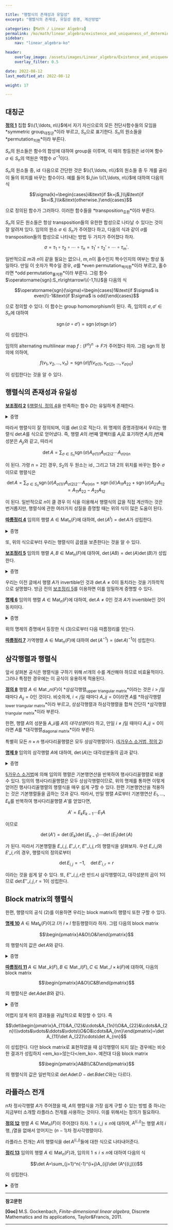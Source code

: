 ```yaml
---

title: "행렬식의 존재성과 유일성"
excerpt: "행렬식의 존재성, 유일성 증명, 계산방법"

categories: [Math / Linear Algebra]
permalink: /ko/math/linear_algebra/existence_and_uniqueness_of_determinant
sidebar: 
    nav: "linear_algebra-ko"

header:
    overlay_image: /assets/images/Linear_algebra/Existence_and_uniqueness_of_determinant.png
    overlay_filter: 0.5

date: 2022-08-12
last_modified_at: 2022-08-12

weight: 17

---
```


## 대칭군

<div class="definition" markdown="1">

<ins id="df1">**정의 1**</ins> 집합 $\\{1,\ldots, n\\}$에서 자기 자신으로의 모든 전단사함수들의 모임을 *symmetric group<sub>대칭군</sub>*이라 부르고, $S_n$으로 표기한다. $S_n$의 원소들을 *permutation<sub>치환</sub>*이라 부른다.

</div>

$S_n$의 원소들은 함수의 합성에 대하여 group을 이루며, 이 때의 항등원은 $\operatorname{id}$이며 함수 $\sigma\in S_n$의 역원은 역함수 $\sigma^{-1}$이다.

$S_n$의 원소들 중, $\operatorname{id}$ 다음으로 간단한 것은 $\\{1,\ldots, n\\}$의 원소들 중 두 개를 골라 이 둘의 위치를 바꾸는 함수이다. 예를 들어 $i,j\in \\{1,\ldots, n\\}$에 대하여 다음의 식

$$\sigma(k)=\begin{cases}i&\text{if $k=j$,}\\j&\text{if $k=i$,}\\k&\text{otherwise.}\end{cases}$$

으로 정의된 함수가 그러하다. 이러한 함수들을 *transposition<sub>호환</sub>*이라 부른다. 

$S_n$의 모든 원소들은 항상 transposition들의 유한한 합성으로 나타날 수 있다는 것이 잘 알려져 있다. 임의의 원소 $\sigma\in S_n$가 주어졌다 하고, 다음의 식과 같이 $\sigma$를 transposition들의 합성으로 나타내는 방법 두 가지가 주어졌다 하자.

$$\sigma=\tau_1\circ\tau_2\circ\cdots\circ\tau_n=\tau_1'\circ\tau_2'\circ\cdots\circ\tau_m'.$$

일반적으로 $m$과 $n$이 같을 필요는 없으나, $m,n$이 홀수인지 짝수인지의 여부는 항상 동일하다. 만일 이 숫자가 짝수일 경우, $\sigma$를 *even permutation<sub>짝치환</sub>*이라 부르고, 홀수라면 *odd permutation<sub>홀치환</sub>*이라 부른다. 그럼 함수 $\operatorname{sgn}:S_n\rightarrow\\{-1,1\\}$을 다음의 식

$$\operatorname{sgn}(\sigma)=\begin{cases}1&\text{if $\sigma$ is even}\\-1&\text{if $\sigma$ is odd}\end{cases}$$

으로 정의할 수 있다. 이 함수는 group homomorphism이 된다. 즉, 임의의 $\sigma,\sigma'\in S_n$에 대하여 

$$\operatorname{sgn}(\sigma\circ\sigma')=\operatorname{sgn}(\sigma)\operatorname{sgn}(\sigma')$$

이 성립한다.

임의의 alternating multilinear map $f:(F^n)^n\rightarrow F$가 주어졌다 하자. 그럼 $\operatorname{sgn}$의 정의에 의하여, 

$$f(v_1,v_2,\ldots, v_n)=\operatorname{sgn}(\sigma)f(v_{\sigma(1)},v_{\sigma(2)},\ldots, v_{\sigma(n)})$$

이 성립한다는 것을 알 수 있다.

## 행렬식의 존재성과 유일성

<div class="proposition" markdown="1">

<ins id="lem2">**보조정리 2**</ins> [§행렬식, 정의 4](/ko/math/linear_algebra/determinant#df4)을 만족하는 함수 $D$는 유일하게 존재한다.

</div>
<details class="proof" markdown="1">
<summary>증명</summary>

$f$가 alternating linear map이라 하자. 임의의 $v_1,\ldots, v_n\in V$에 대하여, 만일

$$v_i=v_1^ie_1+\cdots v_n^ie_n,\qquad i=1,\ldots, n$$

이라 하면

$$\begin{aligned}f(v_1,\ldots, v_n)&=\sum_{i_1=1}^nv_{i_1}^1f(e_{i_1},v_2,\ldots, v_n)\\
&=\sum_{i_1,i_2=1}^n v_{i_1}^1v_{i_2}^2f(e_{i_1},e_{i_2},v_3,\ldots, v_n)\\&=\cdots\\&=\sum_{i_1,\ldots, i_n=1}^nv_{i_1}^1v_{i_2}^2\ldots, v_{i_n}^nf(e_{i_1},\ldots, e_{i_n})\end{aligned}$$

이 성립한다. [§행렬식, 명제 3](/ko/math/linear_algebra/determinant#pp3)에 의하여, $i_1,\ldots, i_n$들 중 같은 것이 존재한다면 $f(e_{i_1},\ldots,e_{i_n})$의 값은 항상 0이 되므로, 우변의 식은 

$$f(v_1,\ldots, v_n)=\sum_{\sigma\in S_n}v^1_{\sigma(1)}v^2_{\sigma(2)}\cdots v^n_{\sigma(n)}f(e_{\sigma(1)},\ldots, e_{\sigma(n)})$$

이 된다. 앞서 살펴본 $\operatorname{sgn}$의 성질에 의하여 이는 다시

$$f(v_1,\ldots, v_n)=\sum_{\sigma\in S_n}\operatorname{sgn}(\sigma)v^1_{\sigma(1)}v^2_{\sigma(2)}\cdots v^n_{\sigma(n)}f(e_1,e_2,\ldots, e_n)\tag{1}$$

과 같다. 따라서, 만일 $D,D'$가 행렬식의 정의를 만족하는 두 함수라면

$$D(e_1,\ldots, e_n)=D'(e_1,\ldots, e_n)=1$$

이므로 식 (1)에 의해 $D=D'$가 반드시 성립해야 한다. 

존재성의 경우, 마찬가지로 식 (1)에서 힌트를 얻어

$$D(v_1,\ldots, v_n)=\sum_{\sigma\in S_n}\operatorname{sgn}(\sigma)v^1_{\sigma(1)}v^2_{\sigma(2)}\cdots v^n_{\sigma(n)}$$

으로 정의한 후 $D$가 실제로 alternating multilinear map이 된다는 것을 보이면 된다. 이는 단순히 위의 계산을 반대방향으로 반복하는 것이므로 생략한다.

</details>

따라서 행렬식이 잘 정의되며, 이를 $\det$으로 적는다. 위 명제의 증명과정에서 우리는 행렬식 $\det A$를 식으로 얻어냈다. 즉, 행렬 $A$의 $i$번째 열벡터를 $A_i$로 표기하면 $A_i$의 $j$번째 성분은 $A_{ji}$와 같고, 따라서 

$$\det A=\sum_{\sigma\in S_n}\operatorname{sgn}(\sigma)A_{\sigma(1)1}A_{\sigma(2)2}\cdots A_{\sigma(n)n}\tag{2}$$

이 된다. 가령 $n=2$인 경우, $S_2$의 두 원소는 $\operatorname{id}$, 그리고 $1$과 $2$의 위치를 바꾸는 함수 $\sigma$이므로 행렬식은

$$\det A=\sum_{\sigma\in S_n}\operatorname{sgn}(\sigma)A_{\sigma(1)1}A_{\sigma(2)2}\cdots A_{\sigma(n)n}=\operatorname{sgn}(\operatorname{id})A_{11}A_{22}+\operatorname{sgn}(\sigma)A_{21}A_{12}=A_{11}A_{22}-A_{21}A_{12}$$

이 된다. 일반적으로 $n$이 클 경우 이 식을 이용해서 행렬식의 값을 직접 계산하는 것은 번거롭지만, 행렬식에 관한 여러가지 성질을 증명할 때는 위의 식이 많은 도움이 된다.

<div class="proposition" markdown="1">

<ins id="crl4">**따름정리 4**</ins> 임의의 행렬 $A\in\operatorname{Mat}_n(F)$에 대하여, $\det(A^t)=\det A$가 성립한다.

</div>
<details class="proof" markdown="1">
<summary>증명</summary>

우선, transposition들 $\tau_i$에 대하여 $\sigma=\tau_1\circ\ldots\tau_k$라면 $\sigma^{-1}=\tau_k^{-1}\circ\cdots\circ\tau_1^{-1}$이므로 $\operatorname{sgn}(\sigma)=\operatorname{sgn}(\sigma^{-1})$가 항상 성립한다. 이제 $A^t$의 정의로부터 $A_{ij}=(A^t)_{ji}$이고,

$$\det(A^t)=\sum_{\sigma\in S_n}\operatorname{sgn}(\sigma)A_{1\sigma(1)}\cdots A_{n\sigma(n)}=\sum_{\sigma\in S_n}\operatorname{sgn}(\sigma^{-1})A_{\sigma^{-1}(1)1}\cdots A_{\sigma^{-1}(n)n}$$

이므로 원하는 결과를 얻는다.

</details>

또, 위의 식으로부터 우리는 행렬식이 곱셈을 보존한다는 것을 알 수 있다.

<div class="proposition" markdown="1">

<ins id="lem5">**보조정리 5**</ins> 임의의 행렬 $A,B\in\operatorname{Mat}_n(F)$에 대하여, $\det(AB)=\det(A)\det(B)$가 성립한다.

</div>
<details class="proof" markdown="1">
<summary>증명</summary>

행렬 $AB$의 $i,j$ 성분은 다음의 식

$$(AB)_{ij}=\sum_{k=1}^nA_{ik}B_{kj}$$

을 통해 얻어진다. 따라서, 

$$\begin{aligned}\det(AB)&=\det((AB)_1, (AB)_2,\ldots, (AB)_n)\\&=\sum_{\sigma\in S_n}\operatorname{sgn}(\sigma)(AB)_{\sigma(1)1}(AB)_{\sigma(2)2}\cdots(AB)_{\sigma(n)n}\\&=\sum_{\sigma\in S_n}\operatorname{sgn}(\sigma)\left(\sum_{i_1=1}^nA_{\sigma(1)i_1}B_{i_11}\right)\cdots\left(\sum_{i_n=1}^nA_{\sigma(n)i_n}B_{i_nn}\right)\\&=\sum_{\sigma\in S_n}\sum_{i_1,\ldots, i_n=1}^n\operatorname{sgn}(\sigma)A_{\sigma(1)i_1}\cdots A_{\sigma(n)i_n}B_{i_11}\cdots B_{i_nn}\\&=\sum_{i_1,\ldots, i_n=1}^nB_{i_11}\cdots B_{i_nn}\left(\sum_{\sigma\in S_n}\operatorname{sgn}(\sigma)A_{\sigma(1)1}\cdots A_{\sigma(n)n}\right)\\&=\sum_{i_1,\ldots, i_n=1}^n\det(A_{i_1},\ldots, A_{i_n})B_{i_11}\cdots B_{i_nn}\end{aligned}$$

이제 $\tau\in S_n$을 다음의 식

$$\tau(1)=i_1,\ldots, \tau(n)=i_n$$

을 만족하는 원소라고 정의하면, 위의 식의 우변은 다시

$$\sum_{\tau\in S_n}\operatorname{sgn}(\tau)\det(A)B_{\tau(1)1}\cdots B_{\tau(n)n}=\det(A)\det(B)$$

가 되므로, 증명이 완료된다.

</details>

우리는 이전 글에서 행렬 $A$가 invertible인 것과 $\det A\neq 0$이 동치라는 것을 기하학적으로 설명했다. 방금 전의 [보조정리 5](#lem5)를 이용하면 이를 엄밀하게 증명할 수 있다.

<div class="proposition" markdown="1">

<ins id="pp6">**명제 6**</ins> 임의의 행렬 $A\in\operatorname{Mat}_n(F)$에 대하여, $\det A\neq 0$인 것과 $A$가 invertible인 것이 동치이다.

</div>
<details class="proof" markdown="1">
<summary>증명</summary>

선형대수학의 기본정리로부터, $A$가 invertible인 것은 $A$에 의해 정의되는 linear map $L_A:F^n\rightarrow F^n$이 invertible인 것과 동치라는 것을 안다. $F^n$은 유한차원이므로 이는 다시 $L_A$가 surjective인 것과 동치이고, 이는 $\operatorname{col}(A)$의 basis인 열벡터들 $A_1,\ldots, A_n$들이 일차독립인 것과 동치이다. 만일 $A_1,\ldots, A_n$들이 일차독립이 아니라면 [§행렬식, 명제 3](/ko/math/linear_algebra/determinant#pp3)에 의하여 $\det A=0$이 된다. 즉, $\det A\neq 0$이라면 $A$는 invertible이다.

거꾸로 $A$가 invertible이라 가정하자. 그럼 다음의 식

$$1=\det(I)=\det(A^{-1}A)=\det(A^{-1})\det(A)\tag{3}$$

으로부터 $\det A\neq 0$임을 안다.

</details>

위의 명제의 증명에서 등장한 식 (3)으로부터 다음 따름정리를 얻는다.

<div class="proposition" markdown="1">

<ins id="crl7">**따름정리 7**</ins> 가역행렬 $A\in\operatorname{Mat}_n(F)$에 대하여 $\det(A^{-1})=(\det A)^{-1}$이 성립한다.

</div>

## 삼각행렬과 행렬식

앞서 살펴본 공식은 행렬식을 구하기 위해 $n!$개의 수를 계산해야 하므로 비효율적이다. 그러나 특정한 경우에는 이 공식이 유용하게 적용된다.

<div class="definition" markdown="1">

<ins id="df8">**정의 8**</ins> 행렬 $A\in\operatorname{Mat}\_n(F)$이 *상삼각행렬<sub>upper triangular matrix</sub>*이라는 것은 $i>j$일 때마다 $A_{ij}=0$인 것이다. 비슷하게, $i < j$일 때마다 $A\_{ij}=0$이라면 $A$를 *하삼각행렬<sub>lower triangular matrix</sub>*이라 부르고, 상삼각행렬과 하삼각행렬을 합쳐 간단히 *삼각행렬<sub>triangular matrix</sub>*이라 부른다.

한편, 행렬 $A$의 성분들 $A\_{ii}$를 $A$의 *대각성분*이라 하고, 만일 $i\neq j$일 때마다 $A\_{ij}=0$이라면 $A$를 *대각행렬<sub>diagonal matrix</sub>*이라 부른다. 

</div>

특별히 모든 $n\times n$ 행사다리꼴행렬은 모두 상삼각행렬이다. ([§가우스 소거법, 정의 2](/ko/math/linear_algebra/Gaussian_elimination#df2))


<div class="proposition" markdown="1">

<ins id="pp9">**명제 9**</ins> 임의의 삼각행렬 $A$에 대하여, $\det(A)$는 대각성분들의 곱과 같다.

</div>
<details class="proof" markdown="1">
<summary>증명</summary>

위에서 살펴본 행렬식의 공식

$$\det A=\sum_{\sigma\in S_n}\operatorname{sgn}(\sigma)A_{\sigma(1)1}A_{\sigma(2)2}\cdots A_{\sigma(n)n}$$

을 다시 한 번 살펴보자. 임의의 $\sigma\in S_n$에 대하여, $\sigma$는 전단사함수이므로 만일 $\sigma(i)>i$인 $i$가 존재한다면 반드시 $\sigma(j)<j$인 $j$가 존재해야 한다. 따라서 위의 식에서 더해지는 값들은 $\sigma=\operatorname{id}$인 경우를 제외하면 항상 0이 된다. 

</details>

[§가우스 소거법](/ko/math/linear_algebra/Gaussian_elimination)에 의해 임의의 행렬은 기본행연산을 반복하여 행사다리꼴행렬로 바꿀 수 있다. 임의의 행사다리꼴행렬은 모두 상삼각행렬이므로, 위의 명제를 통하면 이렇게 얻어진 행사다리꼴행렬의 행렬식을 매우 쉽게 구할 수 있다. 한편 기본행연산을 적용하는 것은 기본행렬들을 곱하는 것과 같다. 따라서, 만일 행렬 $A$로부터 기본행연산 $E_1,\ldots, E_k$를 반복하여 행사다리꼴행렬 $A'$를 얻었다면, 

$$A'=E_kE_{k-1}\cdots E_1 A$$

이므로 

$$\det(A')=\det(E_k)\det(E_{k-1})\cdots\det(E_1)\det(A)$$

가 된다. 따라서 기본행렬들 $E\_{i,j}$, $E'\_{i,r}$, $E''\_{i,j,r}$의 행렬식을 살펴보자. 우선 $E\_{i,j}$와 $E'\_{i,r}$의 경우, 행렬식의 정의로부터 

$$\det E_{i,j}=-1,\quad \det E'_{i,r}=r$$

이라는 것을 쉽게 알 수 있다. 또, $E''\_{i,j,r}$은 반드시 삼각행렬이고, 대각성분의 곱이 1이므로 $\det E''\_{i,j,r}=1$이 성립한다. 

## Block matrix의 행렬식

한편, 행렬식의 공식 (2)를 이용하면 우리는 block matrix의 행렬식 또한 구할 수 있다. 

<div class="proposition" markdown="1">

<ins id="pp10">**명제 10**</ins> $A\in\operatorname{Mat}_k(F)$이고 $I$가 $l\times l$ 항등행렬이라 하자. 그럼 다음의 block matrix

$$\begin{pmatrix}A&O\\O&I\end{pmatrix}$$

의 행렬식의 값은 $\det A$와 같다.

</div>
<details class="proof" markdown="1">
<summary>증명</summary>

[명제 9](#pp9)의 증명과 거의 동일하다. 식 (2)을 통해 주어진 행렬의 행렬식을 계산하면

$$\det \begin{pmatrix}A&O\\O&I\end{pmatrix}=\sum_{\sigma\in S_{k+l}}\operatorname{sgn}(\sigma)A_{\sigma(1)1}A_{\sigma(2)2}\cdots A_{\sigma(k)k}B_{\sigma(k+1)(k+1)}\cdots B_{\sigma(k+l)(k+l)}$$

과 같다. 여기서 $B_{k+i}$는 $k+i$번째 성분만 $1$이고, 나머지 성분은 모두 $0$인 $F^{k+l}$의 원소이다. 그럼 

$$\sigma(k+1)=k+1,\ldots,\sigma(k+l)=k+1$$

이 아닌 이상 우변에서 더해지는 값은 항상 0이 되고, 따라서 뒤의 $l$개가 고정되는 $\sigma$에 대해서만 합을 계산하면 된다. 즉 주어진 행렬의 행렬식은 정확히 식 (2)와 동일하게 되어 주어진 명제가 성립한다. 

</details>

<div class="proposition" markdown="1">

<ins id="crl11">**따름정리 11**</ins> $A\in\operatorname{Mat}\_k(F),B\in\operatorname{Mat}\_l(F), C\in\operatorname{Mat}\_{l\times k}(F)$에 대하여, 다음의 block matrix

$$\begin{pmatrix}A&O\\C&B\end{pmatrix}$$

의 행렬식은 $\det A\det B$와 같다.

</div>
<details class="proof" markdown="1">
<summary>증명</summary>

다음의 식

$$\begin{pmatrix}A&O\\C&B\end{pmatrix}=\begin{pmatrix}A&O\\O&E\end{pmatrix}\begin{pmatrix}I&O\\O&I\end{pmatrix}\begin{pmatrix}I&O\\O&B\end{pmatrix}$$

과 [명제 10](#pp10), 그리고 [보조정리 5](#lem5)에 의해 자명하다. 마지막 행렬의 경우, $l$번의 행 바꿈 후 $l$번의 열 바꿈을 하여 $2l$번의 부호 변경이 생겨 주어진 행렬의 행렬식이 $\det B$와 같게 된다.

</details>

어렵지 않게 위의 결과들을 귀납적으로 확장할 수 있다. 즉

$$\det\begin{pmatrix}A_{11}&A_{12}&\cdots&A_{1n}\\O&A_{22}&\cdots&A_{2n}\\\vdots&\vdots&\ddots&\vdots\\O&O&\cdots&A_{nn}\end{pmatrix}=\det A_{11}\det A_{22}\cdots\det A_{nn}$$

이 성립한다. 다만 block matrix로 표현하였을 때 삼각행렬이 되지 않는 경우에는 비슷한 결과가 성립하지 <em_ko>않는다</em_ko>. 예컨대 다음 block matrix

$$\begin{pmatrix}A&B\\C&D\end{pmatrix}$$

의 행렬식의 값은 일반적으로 $\det A\det D-\det B\det C$와는 다르다.


## 라플라스 전개

$n$차 정사각행렬 $A$가 주어졌을 때, $A$의 행렬식을 가장 쉽게 구할 수 있는 방법 중 하나는 지금부터 소개할 라플라스 전개를 사용하는 것이다. 이를 위해서는 정의가 필요하다.

<div class="definition" markdown="1">

<ins id="df12">**정의 12**</ins> 행렬 $A\in\operatorname{Mat}_n(F)$이 주어졌다 하자. $1\leq i,j\leq n$에 대하여, $A^{(i,j)}$는 행렬 $A$의 $i$행, $j$열을 없애서 얻어지는 $(n-1)$차 정사각행렬이다.  

</div>

라플라스 전개는 $A$의 행렬식을 $\det A^{(i,j)}$들에 대한 식으로 나타내어준다. 

<div class="proposition" markdown="1">

<ins id="thm13">**정리 13**</ins> 임의의 행렬 $A\in\operatorname{Mat}_n(F)$과, 임의의 $1\leq i\leq n$에 대하여 다음의 식

$$\det A=\sum_{j=1}^n(-1)^{i+j}A_{ij}\det (A^{(i,j)})$$

이 성립한다.

</div>
<details class="proof" markdown="1">
<summary>증명</summary>

우선 $i,j$를 고정하자. $A$에서 $i$번째 행을 모두 $0$으로 바꾸되, 오직 $j$번째 성분만을 남겨둔 행렬을 $B_j$라 하자. 그 후, 행의 순서를 $i-1$번 바꾸어 $i$행을 첫째 행으로 올리고, 열의 순서를 $j-1$번 바꾸어 $j$열을 첫째 열로 가져와서 그 행렬을 $B_j'$라 하자. 그럼

$$B_j'=\begin{pmatrix}A_{ij}&0&\cdots&0\\A_{1j}&&&\\\vdots&&A^{(i,j)}&\\A_{nj}&&&\end{pmatrix}$$

이다. 이제 [명제 10](#pp10)에 의하여 이 행렬의 행렬식은 $A_{ij}\det A^{(i,j)}$와 같고, 따라서

$$\det B_j=(-1)^{i+j-2}\det B_j'=(-1)^{i+j-2}A_{ij}\det A^{(i,j)}=(-1)^{i+j}A_{ij}\det A^{(i,j)}$$

이다. 한편, $i$번째 열에 대한 multilinearity를 사용하면 $B_j$들의 행렬식의 합은 $A$의 행렬식과 같으므로 원하는 식

$$\det A=\sum_{j=1}^n\det B_j=\sum_{j=1}^n (-1)^{i+j}A_{ij}\det A^{(i,j)}$$

을 얻는다.

</details>

---

**참고문헌**

**[Goc]** M.S. Gockenbach, *Finite-dimensional linear algebra*, Discrete Mathematics and its applications, Taylor&Francis, 2011.

---